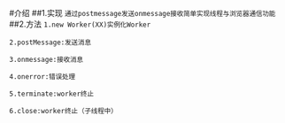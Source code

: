 #介绍
##1.实现
`通过postmessage发送onmessage接收简单实现线程与浏览器通信功能`
##2.方法
`1.new Worker(XX)实例化Worker`

`2.postMessage:发送消息`

`3.onmessage:接收消息`

`4.onerror:错误处理`

`5.terminate:worker终止`

`6.close:worker终止（子线程中）`